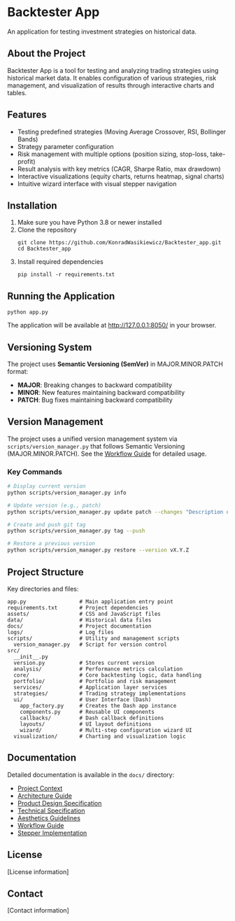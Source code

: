 # Backtester App

An application for testing investment strategies on historical data.

## About the Project

Backtester App is a tool for testing and analyzing trading strategies using historical market data. It enables configuration of various strategies, risk management, and visualization of results through interactive charts and tables.

## Features

- Testing predefined strategies (Moving Average Crossover, RSI, Bollinger Bands)
- Strategy parameter configuration
- Risk management with multiple options (position sizing, stop-loss, take-profit)
- Result analysis with key metrics (CAGR, Sharpe Ratio, max drawdown)
- Interactive visualizations (equity charts, returns heatmap, signal charts)
- Intuitive wizard interface with visual stepper navigation

## Installation

1. Make sure you have Python 3.8 or newer installed
2. Clone the repository
   ```
   git clone https://github.com/KonradWasikiewicz/Backtester_app.git
   cd Backtester_app
   ```
3. Install required dependencies
   ```
   pip install -r requirements.txt
   ```

## Running the Application

```
python app.py
```

The application will be available at http://127.0.0.1:8050/ in your browser.

## Versioning System

The project uses **Semantic Versioning (SemVer)** in MAJOR.MINOR.PATCH format:
- **MAJOR**: Breaking changes to backward compatibility
- **MINOR**: New features maintaining backward compatibility
- **PATCH**: Bug fixes maintaining backward compatibility

## Version Management

The project uses a unified version management system via `scripts/version_manager.py` that follows Semantic Versioning (MAJOR.MINOR.PATCH). See the [Workflow Guide](docs/workflow_guide.md) for detailed usage.

### Key Commands

```bash
# Display current version
python scripts/version_manager.py info

# Update version (e.g., patch)
python scripts/version_manager.py update patch --changes "Description of changes"

# Create and push git tag
python scripts/version_manager.py tag --push

# Restore a previous version
python scripts/version_manager.py restore --version vX.Y.Z
```

## Project Structure

Key directories and files:

```
app.py                 # Main application entry point
requirements.txt       # Project dependencies
assets/                # CSS and JavaScript files
data/                  # Historical data files
docs/                  # Project documentation
logs/                  # Log files
scripts/               # Utility and management scripts
  version_manager.py   # Script for version control
src/
  __init__.py
  version.py           # Stores current version
  analysis/            # Performance metrics calculation
  core/                # Core backtesting logic, data handling
  portfolio/           # Portfolio and risk management
  services/            # Application layer services
  strategies/          # Trading strategy implementations
  ui/                  # User Interface (Dash)
    app_factory.py     # Creates the Dash app instance
    components.py      # Reusable UI components
    callbacks/         # Dash callback definitions
    layouts/           # UI layout definitions
    wizard/            # Multi-step configuration wizard UI
  visualization/       # Charting and visualization logic
```

## Documentation

Detailed documentation is available in the `docs/` directory:
- [Project Context](docs/project_context.md)
- [Architecture Guide](docs/technical_specification.md)
- [Product Design Specification](docs/product_design_specification.md)
- [Technical Specification](docs/technical_specification.md)
- [Aesthetics Guidelines](docs/aesthetics_guidelines.md)
- [Workflow Guide](docs/workflow_guide.md)
- [Stepper Implementation](docs/stepper_implementation.md)

## License

[License information]

## Contact

[Contact information]
